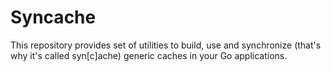 # Syncache

This repository provides set of utilities to build, use and synchronize (that's why it's called syn[c]ache)
generic caches in your Go applications.
